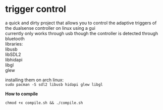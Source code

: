 # trigger control  
a quick and dirty project that allows you to control the adaptive triggers of the dualsense controller on linux using a gui  
currently only works through usb though the controller is detected through bluetooth  
libraries:  
libusb  
libSDL2  
libhidapi  
libgl  
glew  

installing them on arch linux:  
`sudo pacman -S sdl2 libusb hidapi glew libgl`  

**How to compile**  

`chmod +x compile.sh && ./compile.sh`
